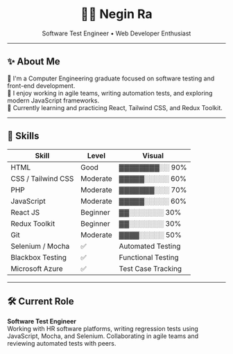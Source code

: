 <h1 align="center">👩‍💻 Negin Ra</h1>
<p align="center">
Software Test Engineer • Web Developer Enthusiast  
</p>

---

## ✨ About Me

💬 I'm a Computer Engineering graduate focused on software testing and front-end development.  
🧠 I enjoy working in agile teams, writing automation tests, and exploring modern JavaScript frameworks.  
🌱 Currently learning and practicing React, Tailwind CSS, and Redux Toolkit.  

---

## 🚀 Skills

| Skill              | Level     | Visual     |
|--------------------|-----------|------------|
| HTML               | Good      | ▓▓▓▓▓▓▓▓░░ 90% |
| CSS / Tailwind CSS | Moderate  | ▓▓▓▓▓░░░░░ 60% |
| PHP                | Moderate  | ▓▓▓▓▓▓▓░░░ 70% |
| JavaScript         | Moderate  | ▓▓▓▓▓░░░░░ 60% |
| React JS           | Beginner  | ▓▓░░░░░░░ 30% |
| Redux Toolkit      | Beginner  | ▓▓░░░░░░░ 30% |
| Git                | Moderate  | ▓▓▓▓░░░░░ 50% |
| Selenium / Mocha   | ✅        | Automated Testing |
| Blackbox Testing   | ✅        | Functional Testing |
| Microsoft Azure    | ✅        | Test Case Tracking |

---

## 🛠️ Current Role

**Software Test Engineer**  
Working with HR software platforms, writing regression tests using JavaScript, Mocha, and Selenium. Collaborating in agile teams and reviewing automated tests with peers.
